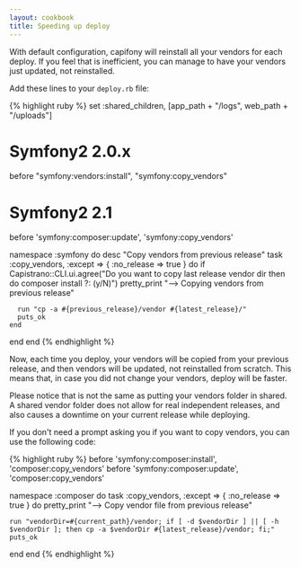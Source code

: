 ```yaml
---
layout: cookbook
title: Speeding up deploy
---
```


With default configuration, capifony will reinstall all your vendors for each deploy.
If you feel that is inefficient, you can manage to have your vendors just updated, not
reinstalled.

Add these lines to your `deploy.rb` file:

{% highlight ruby %}
set :shared_children, [app_path + "/logs", web_path + "/uploads"]

# Symfony2 2.0.x
before "symfony:vendors:install", "symfony:copy_vendors"

# Symfony2 2.1
before 'symfony:composer:update', 'symfony:copy_vendors'

namespace :symfony do
  desc "Copy vendors from previous release"
  task :copy_vendors, :except => { :no_release => true } do
    if Capistrano::CLI.ui.agree("Do you want to copy last release vendor dir then do composer install ?: (y/N)")
      pretty_print "--> Copying vendors from previous release"

      run "cp -a #{previous_release}/vendor #{latest_release}/"
      puts_ok
    end
  end
end
{% endhighlight %}

Now, each time you deploy, your vendors will be copied from your previous release,
and then vendors will be updated, not reinstalled from scratch. This means that, in
case you did not change your vendors, deploy will be faster.

Please notice that is not the same as putting your vendors folder in shared.
A shared vendor folder does not allow for real independent releases, and also causes
a downtime on your current release while deploying.

If you don't need a prompt asking you if you want to copy vendors, you can use
the following code:

{% highlight ruby %}
before 'symfony:composer:install', 'composer:copy_vendors'
before 'symfony:composer:update', 'composer:copy_vendors'

namespace :composer do
  task :copy_vendors, :except => { :no_release => true } do
    pretty_print "--> Copy vendor file from previous release"

    run "vendorDir=#{current_path}/vendor; if [ -d $vendorDir ] || [ -h $vendorDir ]; then cp -a $vendorDir #{latest_release}/vendor; fi;"
    puts_ok
  end
end
{% endhighlight %}
